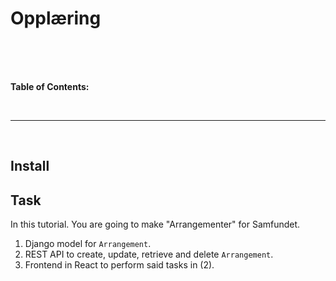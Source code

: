# Opplæring

<br>
<br>
<br>

**Table of Contents:**

<br>
<hr>
<br>

## Install

## Task

In this tutorial. You are going to make "Arrangementer" for Samfundet.

1. Django model for `Arrangement`.
2. REST API to create, update, retrieve and delete `Arrangement`.
3. Frontend in React to perform said tasks in (2).
